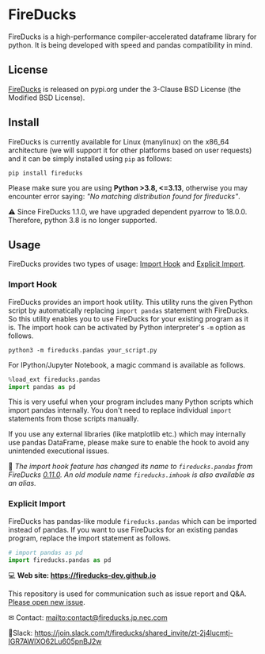 # FireDucks

FireDucks is a high-performance compiler-accelerated dataframe library for python. It is being developed with speed and pandas compatibility in mind.

## License

[FireDucks](https://pypi.org/project/fireducks/) is released on pypi.org under the 3-Clause BSD License (the Modified BSD License).

## Install 

FireDucks is currently available for Linux (manylinux) on the x86\_64 architecture (we will support it for other platforms based on user requests) 
and it can be simply installed using `pip` as follows:

```shell
pip install fireducks
```

Please make sure you are using **Python >3.8, <=3.13**, otherwise you may encounter
error saying: *"No matching distribution found for fireducks"*.

&#x26a0; Since FireDucks 1.1.0, we have upgraded dependent pyarrow to 18.0.0. Therefore, python 3.8 is no longer supported.

## Usage

FireDucks provides two types of usage: [Import Hook](#import-hook) and
[Explicit Import](#explicit-import).

### Import Hook 

FireDucks provides an import hook utility. This utility runs the given Python
script by automatically replacing `import pandas` statement with FireDucks. So
this utility enables you to use FireDucks for your existing program as it is.
The import hook can be activated by Python interpreter's `-m` option as follows.

```shell
python3 -m fireducks.pandas your_script.py
```

For IPython/Jupyter Notebook, a magic command is available as follows.

```python
%load_ext fireducks.pandas
import pandas as pd
```

This is very useful when your program includes many Python scripts which import
pandas internally. You don't need to replace individual `import` statements from
those scripts manually.

If you use any external libraries (like matplotlib etc.) which may internally
use pandas DataFrame, please make sure to enable the hook to avoid any
unintended executional issues.

&#x1f4e2; _The import hook feature has changed its name to `fireducks.pandas` from
FireDucks [0.11.0](https://fireducks-dev.github.io/docs/release-note/#v0.11.0). 
An old module name `fireducks.imhook` is also available as an alias._

### Explicit Import 

FireDucks has pandas-like module `fireducks.pandas` which can be imported instead
of pandas. If you want to use FireDucks for an existing pandas program, replace
the import statement as follows.

```python
# import pandas as pd
import fireducks.pandas as pd
```

&#x1f4bb; **Web site: <https://fireducks-dev.github.io>**

This repository is used for communication such as issue report and Q&A. [Please open new issue](https://github.com/fireducks-dev/fireducks/issues/new/choose).

&#x2709; Contact: <mailto:contact@fireducks.jp.nec.com>

&#x1f91d;Slack: <https://join.slack.com/t/fireducks/shared_invite/zt-2j4lucmtj-IGR7AWlXO62Lu605pnBJ2w>

